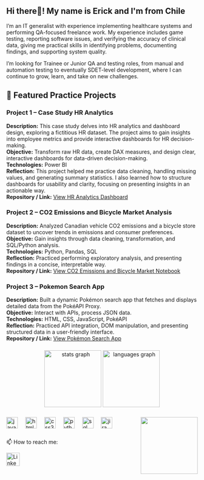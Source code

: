 <!--
**Nostrand/Nostrand** is a ✨ _special_ ✨ repository because its `README.md` (this file) appears on your GitHub profile.

Saved for later:

- 🔭 I’m currently working on ...
- 🌱 I’m currently learning ...
- 👯 I’m looking to collaborate on ...
- 🤔 I’m looking for help with ...
- 💬 Ask me about ...
- 📫 How to reach me: ...
- ⚡ Fun fact: ...
-->
<h2 align="left">Hi there👋! My name is Erick and I'm from Chile</h2>

I’m an IT generalist with experience implementing healthcare systems and performing QA-focused freelance work. My experience includes game testing, reporting software issues, and verifying the accuracy of clinical data, giving me practical skills in identifying problems, documenting findings, and supporting system quality.

I’m looking for Trainee or Junior QA and testing roles, from manual and automation testing to eventually SDET-level development, where I can continue to grow, learn, and take on new challenges.

## 🧩 Featured Practice Projects

### Project 1 – Case Study HR Analytics
**Description:** This case study delves into HR analytics and dashboard design, exploring a fictitious HR dataset. The project aims to gain insights into employee metrics and provide interactive dashboards for HR decision-making.  
**Objective:** Transform raw HR data, create DAX measures, and design clear, interactive dashboards for data-driven decision-making.  
**Technologies:** Power BI  
**Reflection:** This project helped me practice data cleaning, handling missing values, and generating summary statistics. I also learned how to structure dashboards for usability and clarity, focusing on presenting insights in an actionable way.  
**Repository / Link:** [View HR Analytics Dashboard](https://github.com/Nostrand/data-analysis-projects/blob/main/case-study-hr-analytics-in-power-bi/case-study-hr-analytics.md)

### Project 2 – CO2 Emissions and Bicycle Market Analysis
**Description:** Analyzed Canadian vehicle CO2 emissions and a bicycle store dataset to uncover trends in emissions and consumer preferences.
**Objective:** Gain insights through data cleaning, transformation, and SQL/Python analysis.  
**Technologies:** Python, Pandas, SQL  
**Reflection:** Practiced performing exploratory analysis, and presenting findings in a concise, interpretable way.  
**Repository / Link:** [View CO2 Emissions and Bicycle Market Notebook](https://github.com/Nostrand/data-analysis-projects/blob/main/co2-emissions-and-bicycle-market-analysis/co2-emissions-and-bicycle-market-analysis.ipynb)

### Project 3 – Pokemon Search App
**Description:** Built a dynamic Pokémon search app that fetches and displays detailed data from the PokéAPI Proxy.  
**Objective:** Interact with APIs, process JSON data.   
**Technologies:** HTML, CSS, JavaScript, PokéAPI  
**Reflection:** Practiced API integration, DOM manipulation, and presenting structured data in a user-friendly interface.  
**Repository / Link:**  [View Pokémon Search App](https://nostrand.github.io/javascript-algorithms-data-structures-fcc/project-poke-search/index.html)

###

<div align="center">
  <img src="https://github-readme-stats.vercel.app/api?username=nostrand&hide_title=false&hide_rank=false&show_icons=true&include_all_commits=true&disable_animations=false&theme=neon&locale=en&hide_border=false" height="150" alt="stats graph"  />
  <img src="https://github-readme-stats.vercel.app/api/top-langs?username=nostrand&locale=en&hide_title=false&layout=compact&card_width=320&langs_count=6&theme=neon&hide_border=false" height="150" alt="languages graph"  />
</div>

###

<img align="right" height="150" src="https://media.giphy.com/media/v1.Y2lkPTc5MGI3NjExZ2RqMnZqNDNhNjhyNmp2a2xodWhyZW5kMXZvb3RjcmYxZjA4Nm1vZyZlcD12MV9naWZzX3NlYXJjaCZjdD1n/NytMLKyiaIh6VH9SPm/giphy.gif"  />

###

<div align="left">
  <img src="https://cdn.jsdelivr.net/gh/devicons/devicon/icons/javascript/javascript-original.svg" height="30" alt="javascript logo"  />
  <img width="12" />
  <img src="https://cdn.jsdelivr.net/gh/devicons/devicon/icons/html5/html5-original.svg" height="30" alt="html5 logo"  />
  <img width="12" />
  <img src="https://cdn.jsdelivr.net/gh/devicons/devicon/icons/css3/css3-original.svg" height="30" alt="css3 logo"  />
  <img width="12" />
  <img src="https://cdn.jsdelivr.net/gh/devicons/devicon/icons/python/python-original.svg" height="30" alt="python logo"  />
  <img width="12" />
  <img src="https://cdn.jsdelivr.net/gh/devicons/devicon/icons/postgresql/postgresql-original.svg" height="30" alt="sql logo"  />
  <img width="12" />
  <img src="https://cdn.jsdelivr.net/gh/devicons/devicon/icons/jira/jira-original.svg" height="30" alt="jira logo"  />
  <img width="12" />
</div>

###

📫 How to reach me:
<div align="left">
  <a href="https://www.linkedin.com/in/erickcalabranos%C3%A1ez/?locale=en_US">
    <img src="https://img.shields.io/static/v1?message=LinkedIn&logo=linkedin&label=&color=0077B5&logoColor=white&labelColor=&style=for-the-badge" height="35" alt="LinkedIn Badge"/>
  </a>
</div>

###

<br clear="both">

<!-- <img src="https://raw.githubusercontent.com/nostrand/nostrand/output/snake.svg" alt="Snake animation" /> for future commit-->

###
